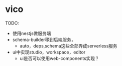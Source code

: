 # vico

TODO:
- 使用nestjs做服务端
- schema-builder移到后端服务，
  - auto，deps,schema这些全部弄成serverless服务
- ui中实现studio，workspace，editor
  - ui是否可以使用web-components实现？